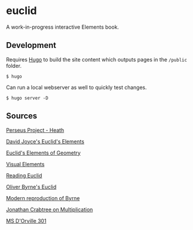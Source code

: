 # euclid

A work-in-progress interactive Elements book.

## Development

Requires [Hugo](https://gohugo.io/getting-started/installing) to build the site content which outputs pages in the `/public` folder.

```
$ hugo
```

Can run a local webserver as well to quickly test changes.

```
$ hugo server -D
```

## Sources

[Perseus Project - Heath](http://www.perseus.tufts.edu/hopper/text?doc=Perseus%3Atext%3A1999.01.0086%3Avolume%3D1)

[David Joyce's Euclid's Elements](https://mathcs.clarku.edu/~djoyce/java/elements/toc.html)

[Euclid's Elements of Geometry](https://www.math.ubc.ca/~cass/Euclid/)

[Visual Elements](https://web.archive.org/web/20030212100056/http://thales.vismath.org/euclid/vee/)

[Reading Euclid](https://web.archive.org/web/20031004002849/https://www.du.edu/~etuttle/classics/nugreek/contents.htm)

[Oliver Byrne's Euclid](https://archive.org/details/firstsixbooksofe00byrn/page/n6/mode/2up)

[Modern reproduction of Byrne](https://www.c82.net/euclid/)

[Jonathan Crabtree on Multiplication](http://www.jonathancrabtree.com/euclid/elements_book_VII_definitions-PML.html) 

[MS D'Orville 301](http://www.claymath.org/library/historical/euclid/)
